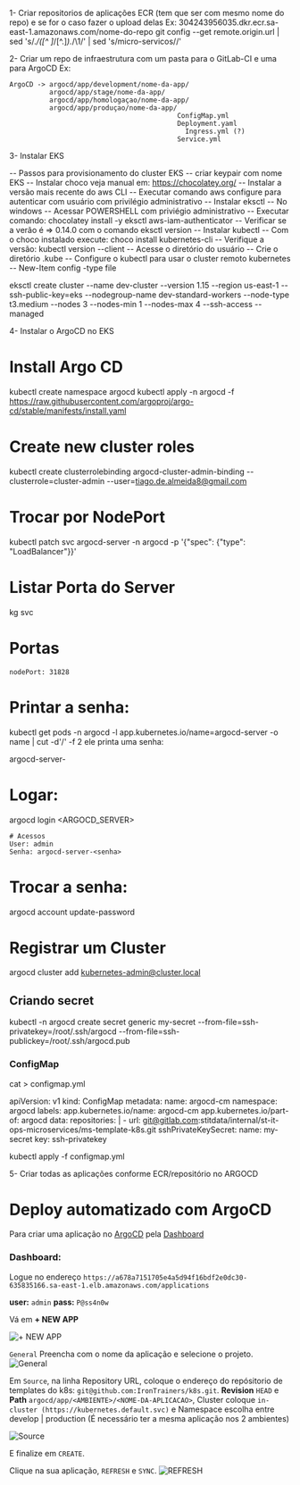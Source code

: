 1- Criar repositorios de aplicações ECR (tem que ser com mesmo nome do repo) e se for o caso fazer o upload delas
Ex:
  304243956035.dkr.ecr.sa-east-1.amazonaws.com/nome-do-repo 
  git config --get remote.origin.url | sed 's/.*\/\([^ ]*\/[^.]*\).*/\1/' | sed 's/micro-servicos//'

2- Criar um repo de infraestrutura com um pasta para o GitLab-CI e uma para ArgoCD
Ex:

    ArgoCD -> argocd/app/development/nome-da-app/
              argocd/app/stage/nome-da-app/
              argocd/app/homologaçao/nome-da-app/
              argocd/app/produçao/nome-da-app/
                                              ConfigMap.yml
                                              Deployment.yaml 
                                                Ingress.yml (?)
                                              Service.yml
                  
3- Instalar EKS 

-- Passos para provisionamento do cluster EKS
    -- criar keypair com nome EKS
    -- Instalar choco veja manual em:  https://chocolatey.org/
    -- Instalar a versão mais recente do aws CLI
    -- Executar comando aws configure para autenticar com usuário com privilégio administrativo
    -- Instalar eksctl
        -- No windows
            -- Acessar POWERSHELL com priviégio administrativo 
            -- Executar comando: chocolatey install -y eksctl aws-iam-authenticator
            -- Verificar se a verão é => 0.14.0 com o comando eksctl version
    -- Instalar kubectl
        -- Com o choco instalado execute: choco install kubernetes-cli
        -- Verifique a versão: kubectl version --client
        -- Acesse o diretório do usuário
        -- Crie o diretório .kube
    --  Configure o kubectl para  usar o cluster remoto kubernetes
        -- New-Item config -type file


eksctl create cluster --name dev-cluster --version 1.15 --region us-east-1 --ssh-public-key=eks --nodegroup-name dev-standard-workers --node-type t3.medium --nodes 3 --nodes-min 1 --nodes-max 4 --ssh-access  --managed



4- Instalar o ArgoCD no EKS 

# Install Argo CD
kubectl create namespace argocd
kubectl apply -n argocd -f https://raw.githubusercontent.com/argoproj/argo-cd/stable/manifests/install.yaml

# Create new cluster roles
kubectl create clusterrolebinding argocd-cluster-admin-binding --clusterrole=cluster-admin --user=tiago.de.almeida8@gmail.com

# Trocar por NodePort
kubectl patch svc argocd-server -n argocd -p '{"spec": {"type": "LoadBalancer"}}'

# Listar Porta do Server 
kg svc 

# Portas
    nodePort: 31828

# Printar a senha:
kubectl get pods -n argocd -l app.kubernetes.io/name=argocd-server -o name | cut -d'/' -f 2
ele printa uma senha:

  argocd-server-<senha>

# Logar:
argocd login <ARGOCD_SERVER>

    # Acessos
    User: admin
    Senha: argocd-server-<senha>

# Trocar a senha:
argocd account update-password

# Registrar um Cluster
argocd cluster add kubernetes-admin@cluster.local

## Criando secret
kubectl -n argocd create secret generic my-secret --from-file=ssh-privatekey=/root/.ssh/argocd --from-file=ssh-publickey=/root/.ssh/argocd.pub

### ConfigMap
cat > configmap.yml

apiVersion: v1
kind: ConfigMap
metadata:
  name: argocd-cm
  namespace: argocd
  labels:
    app.kubernetes.io/name: argocd-cm
    app.kubernetes.io/part-of: argocd
data:
  repositories: |
    - url: git@gitlab.com:stitdata/internal/st-it-ops-microservices/ms-template-k8s.git
      sshPrivateKeySecret:
        name: my-secret
        key: ssh-privatekey

 
kubectl apply -f configmap.yml


5- Criar todas as aplicações conforme ECR/repositório no ARGOCD

# Deploy automatizado com ArgoCD 

Para criar uma aplicação no [ArgoCD](https://argoproj.github.io/argo-cd/#what-is-argo-cd) pela [Dashboard](https://a678a7151705e4a5d94f16bdf2e0dc30-635835166.sa-east-1.elb.amazonaws.com/applications)

### Dashboard:

Logue no endereço `https://a678a7151705e4a5d94f16bdf2e0dc30-635835166.sa-east-1.elb.amazonaws.com/applications`

**user:** `admin`
**pass:** `P@ss4n0w`

Vá em **+ NEW APP**

![+ NEW APP](https://argoproj.github.io/argo-cd/assets/new-app.png)

`General` Preencha com o nome da aplicação e selecione o projeto.
![General](https://argoproj.github.io/argo-cd/assets/app-ui-information.png)

Em `Source`, na linha Repository URL, coloque o endereço do repósitorio de templates do k8s: `git@github.com:IronTrainers/k8s.git`.
**Revision** `HEAD` e **Path** `argocd/app/<AMBIENTE>/<NOME-DA-APLICACAO>`, Cluster coloque `in-cluster (https://kubernetes.default.svc)` e Namespace escolha entre develop | production (É necessário ter a mesma aplicação nos 2 ambientes)

![Source](https://argoproj.github.io/argo-cd/assets/connect-repo.png)

E finalize em `CREATE`.

Clique na sua aplicação, `REFRESH` e `SYNC`. 
![REFRESH](https://argoproj.github.io/argo-cd/assets/guestbook-app.png)
